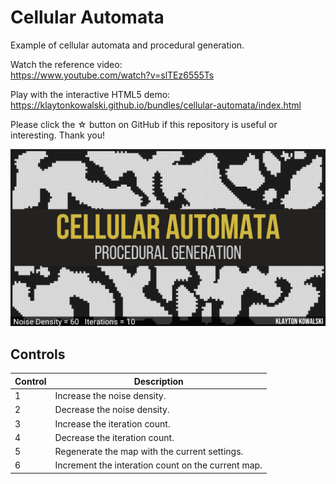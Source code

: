 # Cellular Automata

Example of cellular automata and procedural generation.

Watch the reference video:  
https://www.youtube.com/watch?v=slTEz6555Ts

Play with the interactive HTML5 demo:  
https://klaytonkowalski.github.io/bundles/cellular-automata/index.html

Please click the ☆ button on GitHub if this repository is useful or interesting. Thank you!

![alt text](https://github.com/klaytonkowalski/cellular-automata/blob/master/assets/thumbnail.png?raw=true)

## Controls

| Control | Description |
| ------- | ----------- |
| 1 | Increase the noise density. |
| 2 | Decrease the noise density. |
| 3 | Increase the iteration count. |
| 4 | Decrease the iteration count. |
| 5 | Regenerate the map with the current settings. |
| 6 | Increment the interation count on the current map. |
